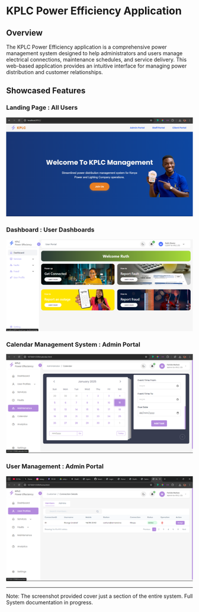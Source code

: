 # KPLC Power Efficiency Application

## Overview

The KPLC Power Efficiency application is a comprehensive power management system designed to help administrators and users manage electrical connections, maintenance schedules, and service delivery. This web-based application provides an intuitive interface for managing power distribution and customer relationships.

## Showcased Features

### Landing Page : All Users

![alt text](Index.png) 

### Dashboard : User Dashboards

![alt text](UserSample.png)

### Calendar Management System : Admin Portal

![alt text](Calendar.png)

### User Management : Admin Portal

![alt text](Dashboard.png)

---

Note: The screenshot provided cover just a section of the entire system. Full System documentation in progress.
